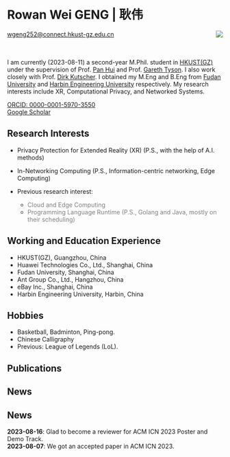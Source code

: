 
# **Rowan Wei GENG | 耿伟**

<div>
    <div style="float:left">
        <a href="mailto:wgeng252@connect.hkust-gz.edu.cn">wgeng252@connect.hkust-gz.edu.cn</a><br>
        <!-- <a href="mailto:rowan.gw@outlook.com">rowan.gw (at) outlook (dot) com</a><br> -->
        <a href="https://github.com/vigeng"><i class="fa fa-github"> </i></a>
        <a href="https://www.linkedin.com/in/rowangw/"><i class="fa fa-linkedin" aria-hidden="true"></i></a>
        <a href="https://twitter.com/Rowan_GW"><i class="fa fa-twitter"></i></a></br>
    </div>
    <div style="float:right">
        <!-- <img class ="profile-photo" src="./figures/profile2.jpeg" width="" height=""> -->
        <img class ="profile-photo-rounded-rectangle" src="/figures/profile2.jpeg" width="" height="">
    </div>
</div><br><br><br>


I am currently (2023-08-11) a second-year M.Phil. student in [HKUST(GZ)](https://www.hkust-gz.edu.cn) under the supervision of Prof. [Pan Hui](https://panhui.people.ust.hk/index.html) and Prof. [Gareth Tyson](http://www.eecs.qmul.ac.uk/~tysong/). I also work closely with Prof. [Dirk Kutscher](https://dirk-kutscher.info). I obtained my M.Eng and B.Eng from [Fudan University](https://www.fudan.edu.cn/en/) and [Harbin Engineering University](https://english.hrbeu.edu.cn) respectively. My research interests include XR, Computational Privacy, and Networked Systems.

[ORCID: 0000-0001-5970-3550](https://orcid.org/0000-0001-5970-3550) <br>
[Google Scholar](todo)

## Research Interests

<!-- - Human Pose Estimation (P.S., with the help of xxx) -->
- Privacy Protection for Extended Reality (XR) (P.S., with the help of A.I. methods)
- In-Networking Computing (P.S., Information-centric networking, Edge Computing)

- Previous research interest:
    - <span style="color: gray;"> Cloud and Edge Computing </span>
    - <span style="color: gray;"> Programming Language Runtime (P.S., Golang and Java, mostly on their scheduling) </span>

## Working and Education Experience

- HKUST(GZ), Guangzhou, China
- Huawei Technologies Co., Ltd., Shanghai, China
- Fudan University, Shanghai, China
- Ant Group Co., Ltd., Hangzhou, China
- eBay Inc., Shanghai, China
- Harbin Engineering University, Harbin, China

<!-- ##<small>Funding and awards</small> -->
<!-- - Red Bird Scholarship, 2022-2024, HKUST(GZ) -->

## Hobbies

- Basketball, Badminton, Ping-pong.
- Chinese Calligraphy
- Previous: League of Legends (LoL).

## Publications

<script src="https://bibbase.org/show?bib=https%3A%2F%2Fapi.zotero.org%2Fusers%2F8491953%2Fcollections%2FN8V49QLV%2Fitems%3Fkey%3DxUVOP2vkB66zdwZwhYwWtVIk%26format%3Dbibtex%26limit%3D100&jsonp=1"></script>


<p class="text-box">
<h2>News</h2>

</p>
<div class="text-box">
  <h2>News</h2>
  <p>
    <b>2023-08-16</b>: Glad to become a reviewer for ACM ICN 2023 Poster and Demo Track.<br>
    <b>2023-08-07</b>: We got an accepted paper in ACM ICN 2023.
  </p>
</div>